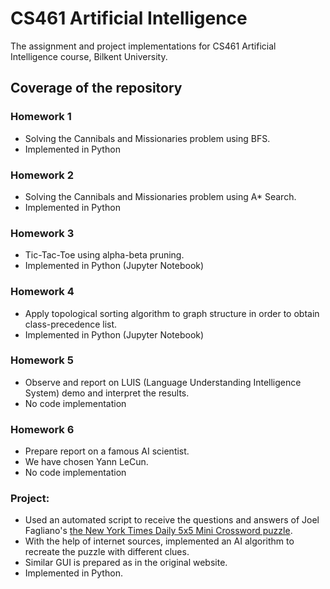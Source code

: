 # CS461 Artificial Intelligence
The assignment and project implementations for CS461 Artificial Intelligence course, Bilkent University.

## Coverage of the repository

### Homework 1
- Solving the Cannibals and Missionaries problem using BFS. 
- Implemented in Python

### Homework 2
- Solving the Cannibals and Missionaries problem using A* Search. 
- Implemented in Python

### Homework 3
- Tic-Tac-Toe using alpha-beta pruning.
- Implemented in Python (Jupyter Notebook) 

### Homework 4
- Apply topological sorting algorithm to graph structure in order to obtain class-precedence list.
- Implemented in Python (Jupyter Notebook)

### Homework 5
- Observe and report on LUIS (Language Understanding Intelligence System) demo and interpret the results. 
- No code implementation

### Homework 6
- Prepare report on a famous AI scientist.
- We have chosen Yann LeCun.
- No code implementation

###  Project:
- Used an automated script to receive the questions and answers of Joel Fagliano's  [the New York Times Daily 5x5 Mini Crossword puzzle](https://www.nytimes.com/crosswords/game/mini). 
- With the help of internet sources, implemented an AI algorithm to recreate the puzzle with different clues. 
- Similar GUI is prepared as in the original website.
- Implemented in Python. 
